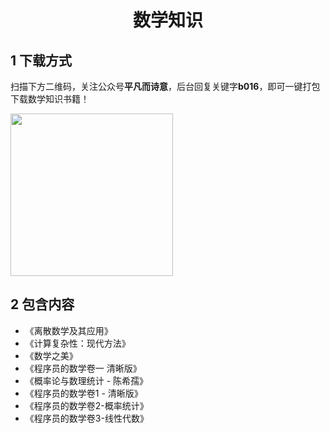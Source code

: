 <h1 align="center">数学知识</h1>

## 1 下载方式

扫描下方二维码，关注公众号**平凡而诗意**，后台回复关键字**b016**，即可一键打包下载数学知识书籍！

<img src="https://s1.ax1x.com/2022/07/10/jsCAdH.jpg" width="260" height="260" align=center></img>

## 2 包含内容

- 《离散数学及其应用》
- 《计算复杂性：现代方法》
- 《数学之美》
- 《程序员的数学卷一 清晰版》
- 《概率论与数理统计 - 陈希孺》
- 《程序员的数学卷1 -  清晰版》
- 《程序员的数学卷2-概率统计》
- 《程序员的数学卷3-线性代数》